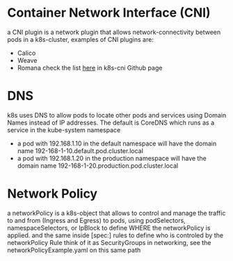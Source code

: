 # Container Network Interface (CNI)
a CNI plugin is a network plugin that allows network-connectivity between pods in a k8s-cluster, examples of CNI plugins are:
* Calico
* Weave
* Romana
check the list <a href="https://github.com/containernetworking/cni#3rd-party-plugins">here</a> in k8s-cni Github page
# DNS
k8s uses DNS to allow pods to locate other pods and services using Domain Names instead of IP addresses. The default is CoreDNS which runs as a service in the kube-system namespace
* a pod with 192.168.1.10 in the default namespace will have the domain name 192-168-1-10.default.pod.cluster.local
* a pod with 192.168.1.20 in the production namespace will have the domain name 192-168-1-20.production.pod.cluster.local
# Network Policy
a networkPolicy is a k8s-object that allows to control and manage the traffic to and from (Ingress and Egress) to pods, using podSelectors, namespaceSelectors, or IpBlock to define WHERE the networkPolicy is applied. and the same inside [spec:] rules to define who is controled by the networkPolicy Rule think of it as SecurityGroups in networking, see the networkPolicyExample.yaml on this same path
